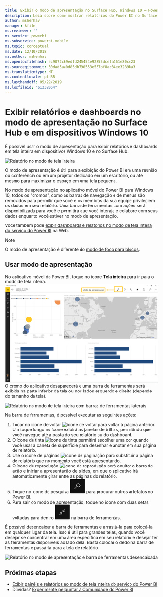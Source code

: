 ```yaml
---
title: Exibir o modo de apresentação no Surface Hub, Windows 10 – Power BI
description: Leia sobre como mostrar relatórios do Power BI no Surface Hub e mostrar dashboards do Power BI, relatórios e blocos no modo de tela inteira em dispositivos com o Windows 10.
author: mshenhav
manager: kfile
ms.reviewer: ''
ms.service: powerbi
ms.subservice: powerbi-mobile
ms.topic: conceptual
ms.date: 12/10/2018
ms.author: mshenhav
ms.openlocfilehash: ac9072c69edfd245454e92855dcefa461e80cc23
ms.sourcegitcommit: 60dad5aa0d85db790553e537bf8ac34ee3289ba3
ms.translationtype: MT
ms.contentlocale: pt-BR
ms.lasthandoff: 05/29/2019
ms.locfileid: "61338064"
---
```

# <a name="view-reports-and-dashboards-in-presentation-mode-on-surface-hub-and-windows-10-devices"></a>Exibir relatórios e dashboards no modo de apresentação no Surface Hub e em dispositivos Windows 10
É possível usar o modo de apresentação para exibir relatórios e dashboards em tela inteira em dispositivos Windows 10 e no Surface Hub. 

![Relatório no modo de tela inteira](./media/mobile-windows-10-app-presentation-mode/power-bi-presentation-mode-2.png)

O modo de apresentação é útil para a exibição do Power BI em uma reunião ou conferência ou em um projetor dedicado em um escritório, ou até mesmo para maximizar o espaço em uma tela pequena. 

No modo de apresentação no aplicativo móvel do Power BI para Windows 10, todos os "cromos", como as barras de navegação e de menus são removidos para permitir que você e os membros da sua equipe privilegiem os dados em seu relatório. Uma barra de ferramentas com ações será disponibilizada para você e permitirá que você interaja e colabore com seus dados enquanto você estiver no modo de apresentação.

Você também pode [exibir dashboards e relatórios no modo de tela inteira do serviço do Power BI](../end-user-focus.md) na Web.

> [!NOTE]
> O modo de apresentação é diferente do [modo de foco para blocos](mobile-tiles-in-the-mobile-apps.md).
> 
> 

## <a name="use-presentation-mode"></a>Usar modo de apresentação
No aplicativo móvel do Power BI, toque no ícone **Tela inteira** para ir para o modo de tela inteira.
![Ícone de tela inteira](././media/mobile-windows-10-app-presentation-mode/power-bi-full-screen-icon.png) O cromo do aplicativo desaparecerá e uma barra de ferramentas será exibida na parte inferior da tela ou nos lados esquerdo e direito (depende do tamanho da tela).

![Relatório no modo de tela inteira com barras de ferramentas laterais](./media/mobile-windows-10-app-presentation-mode/power-bi-presentation-mode-2.png)

Na barra de ferramentas, é possível executar as seguintes ações:

1. Tocar no ícone de voltar ![ícone de voltar](./media/mobile-windows-10-app-presentation-mode/power-bi-windows-10-presentation-back-icon.png) para voltar à página anterior. Um toque longo no ícone exibirá as janelas de trilhas, permitindo que você navegue até a pasta do seu relatório ou do dashboard.
2. O ícone de tinta ![ícone de tinta](./media/mobile-windows-10-app-presentation-mode/power-bi-windows-10-presentation-ink-icon.png) permitirá escolher uma cor quando você usar a caneta de superfície para desenhar e anotar em sua página de relatório. 
3. Use o ícone de páginas ![ícone de paginação](./media/mobile-windows-10-app-presentation-mode/power-bi-windows-10-presentation-pages-icon.png) para substituir a página de relatório que no momento você está apresentando.
4. O ícone de reprodução  ![Ícone de reprodução](./media/mobile-windows-10-app-presentation-mode/power-bi-windows-10-presentation-play-icon.png) será ocultar a barra de ação e iniciar a apresentação de slides, em que o aplicativo irá automaticamente girar entre as páginas do relatório. 
5. Toque no ícone de pesquisa ![Ícone de pesquisa](./media/mobile-windows-10-app-presentation-mode/power-bi-windows-10-presentation-search-icon.png) para procurar outros artefatos no Power BI.
6. Para sair do modo de apresentação, toque no ícone com duas setas voltadas para dentro ![Sair do modo de tela inteira](./media/mobile-windows-10-app-presentation-mode/power-bi-windows-10-exit-full-screen-icon.png) na barra de ferramentas.

É possível desencaixar a barra de ferramentas e arrastá-la para colocá-la em qualquer lugar da tela. Isso é útil para grandes telas, quando você desejar se concentrar em uma área específica em seu relatório e desejar ter as ferramentas disponíveis ao lado dela. Basta colocar o dedo na barra de ferramentas e passá-la para a tela de relatório.

![Relatório no modo de apresentação e barra de ferramentas desencaixada](./media/mobile-windows-10-app-presentation-mode/power-bi-windows-10-presentation-drag-toolbar-2.png)


## <a name="next-steps"></a>Próximas etapas
* [Exibir painéis e relatórios no modo de tela inteira do serviço do Power BI](../end-user-focus.md)
* Dúvidas? [Experimente perguntar à Comunidade do Power BI](http://community.powerbi.com/)

